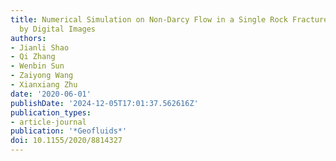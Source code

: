 ```yaml
---
title: Numerical Simulation on Non-Darcy Flow in a Single Rock Fracture Domain Inverted
  by Digital Images
authors:
- Jianli Shao
- Qi Zhang
- Wenbin Sun
- Zaiyong Wang
- Xianxiang Zhu
date: '2020-06-01'
publishDate: '2024-12-05T17:01:37.562616Z'
publication_types:
- article-journal
publication: '*Geofluids*'
doi: 10.1155/2020/8814327
---
```

